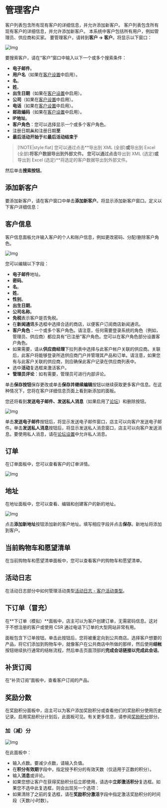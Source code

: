 # 管理客户




客户列表包含所有现有客户的详细信息，并允许添加新客户。 客户列表包含所有现有客户的详细信息，并允许添加新客户。
本系统中客户包括所有用户，例如管理员、供应商和买家。
要管理客户，请转到**客户 → 客户**。将显示以下窗口：

![Img](./FILES/img-20240731154602.png)

要搜索客户，请在“客户”窗口中输入以下一个或多个搜索条件：

- **电子邮件**。
- **用户名**（如果在[客户设置](./客户设置.md)中启用）。
- **名**。
- **姓**。
- **出生日期**（如果在[客户设置](./客户设置.md)中启用）。
- **公司**（如果在[客户设置](./客户设置.md)中启用）。
- **电话**（如果在[客户设置](./客户设置.md)中启用）。
- **邮政编码**（如果在[客户设置](./客户设置.md)中启用）。
- **IP地址**。
- **客户角色**：您可以选择显示一个或多个客户角色。
- 注册日期**从**和注册日期**至**
- **最后活动开始于**和**最后活动结束于**

> [!NOTE|style:flat]
> 您可以通过点击**导出到 XML (全部)**或**导出到 Excel (全部)**将客户数据导出到外部文件。 您可以通过点击**导出到 XML (选定)**或**导出到 Excel (选定)**将选定的客户数据导出到外部文件。


然后单击**搜索按钮**。

## 添加新客户

要添加新客户，请在客户窗口中单击**添加新客户**。将显示添加新客户窗口。定义以下客户详细信息：

## 客户信息

客户信息面板允许输入客户的个人和账户信息，例如更改密码、分配/删除客户角色。

![Img](./FILES/img-20240731154753.png)

您可以编辑以下字段：

- **电子邮件**地址。
- **密码**。
- **名**。
- **姓**。
- **性别**。
- **出生日期**。
- **公司名称**。
- **免税**表示客户是否免税。
- 在**新闻通讯**多选框中选择合适的商店，以便客户订阅商店新闻通讯。
- **客户角色**：一个或多个客户角色。请注意，任何需要登录系统的角色（例如，管理员、供应商）都应具有“已注册”客户角色。您可以在客户角色部分设置客户角色。
- 如果需要，请从**供应商经理**下拉列表中选择与此客户帐户关联的供应商。关联后，此客户将能够登录所选供应商门户并管理其产品和订单。请注意，如果您有与此客户关联的供应商，则应确保此客户记录在供应商列表中。
- 选中**活动**复选框来激活客户。
- **管理员评论**：如有需要，管理员可进行内部评论。

单击**保存按钮**保存更改或单击**保存并继续编辑**按钮以继续获取更多客户信息。在这种情况下，您将在客户详细信息页面上看到新添加的面板。

您还将看到**发送电子邮件、发送私人消息**（如果启用了[论坛](./论坛.md)）和删除按钮。

![Img](./FILES/img-20240731154832.png)

单击**发送电子邮件**按钮后，将显示发送电子邮件窗口，店主可以向客户发送电子邮件。单击**发送私人消息**按钮后，将显示发送私人消息窗口，店主可以向客户发送消息。要使用私人消息，请在[论坛设置](./论坛.md)中允许私人消息。

## 订单

在订单面板中，您可以查看客户的订单详情。

![Img](./FILES/img-20240731154857.png)

## 地址

在地址面板中，您可以查看、编辑和创建客户的新的地址。

![Img](./FILES/img-20240731154912.png)

点击**添加新地址**按钮添加新的客户地址。填写相应字段并点击**保存**。新地址将添加到客户。

## 当前购物车和愿望清单

在当前购物车和愿望清单面板中，您可以查看客户的购物车和愿望清单。

## 活动日志

在活动日志部分中如何管理活动类型[活动日志 - 客户活动类型](./活动日志.md#客户活动类型)。

## 下订单（冒充）

在**下订单（模拟）**面板中，店主可以为客户创建订单，无需密码信息。这对于不想注册的客户或使用 CSR 通过电话下订单的大型网站非常有用。

面板包含下订单按钮。单击此按钮后，您将被重定向到公共商店。选择客户想要的产品，将它们添加到购物车中，就像客户在公共商店中所做的那样，然后使用**结帐**按钮继续执行通常的结帐流程，然后单击页面顶部的**完成会话链接以完成此会话**。

## 补货订阅

在“补货订阅”面板中，查看客户订阅的产品。

## 奖励分数

在奖励积分面板中，店主可以为客户添加奖励积分或查看他们的奖励积分使用历史记录。启用奖励积分计划后，此面板可见。有关更多信息，请参阅[奖励积分](./积分.md)部分。

### 加（减）分

![Img](./FILES/img-20240731155033.png)

在此面板中：

- 输入点数。要减少点数，请输入负值。
- 在**积分有效期**字段中，指定授予积分的有效天数（仅适用于正数的积分）。
- 输入**消息**或评论。
- 如果您想让客户在获得奖励积分后立即使用，请选中**立即激活积分**复选框。如果您不选中此复选框，则会出现另一个选项：
- 如果清除了之前的复选框，请在**奖励积分激活**字段中指定激活奖励积分的时间段（天数/小时数）。
